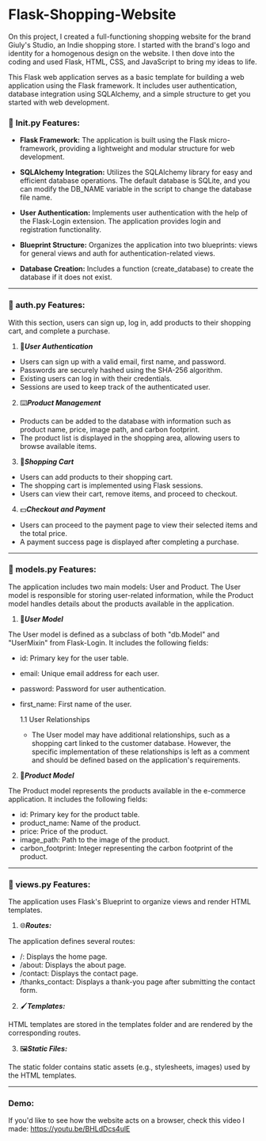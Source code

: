 # Flask-Shopping-Website
On this project, I created a full-functioning shopping website for the brand Giuly's Studio, an Indie shopping store. I started with the brand's logo and identity for a homogenous design on the website. I then dove into the coding and used Flask, HTML, CSS, and JavaScript to bring my ideas to life. 

This Flask web application serves as a basic template for building a web application using the Flask framework. It includes user authentication, database integration using SQLAlchemy, and a simple structure to get you started with web development.


### 📄 __Init.py__ Features:
- **Flask Framework:** 
  The application is built using the Flask micro-framework, providing a lightweight and modular structure for web development.

- **SQLAlchemy Integration:** 
  Utilizes the SQLAlchemy library for easy and efficient database operations.
  The default database is SQLite, and you can modify the DB_NAME variable in the script to change the database file name.

- **User Authentication:** 
  Implements user authentication with the help of the Flask-Login extension.
  The application provides login and registration functionality.

- **Blueprint Structure:** 
  Organizes the application into two blueprints: views for general views and auth for authentication-related views.

- **Database Creation:** 
  Includes a function (create_database) to create the database if it does not exist.

___________
### 📄 auth.py Features:
With this section, users can sign up, log in, add products to their shopping cart, and complete a purchase.

1. 🔑***User Authentication***
- Users can sign up with a valid email, first name, and password.
- Passwords are securely hashed using the SHA-256 algorithm.
- Existing users can log in with their credentials.
- Sessions are used to keep track of the authenticated user.
  
2. ⌨️***Product Management***
- Products can be added to the database with information such as product name, price, image path, and carbon footprint.
- The product list is displayed in the shopping area, allowing users to browse available items.

3. 🛒***Shopping Cart***
- Users can add products to their shopping cart.
- The shopping cart is implemented using Flask sessions.
- Users can view their cart, remove items, and proceed to checkout.

4. 💵***Checkout and Payment***
- Users can proceed to the payment page to view their selected items and the total price.
- A payment success page is displayed after completing a purchase.

___________
### 📄 models.py Features:
The application includes two main models: User and Product. The User model is responsible for storing user-related information, while the Product model handles details about the products available in the application.

1. 👤***User Model***

  The User model is defined as a subclass of both "db.Model" and "UserMixin" from Flask-Login. 
  It includes the following fields:
  
  - id: Primary key for the user table.
  - email: Unique email address for each user.
  - password: Password for user authentication.
  - first_name: First name of the user.
  
    1.1 User Relationships
    - The User model may have additional relationships, such as a shopping cart linked to the customer database. However, the specific implementation of these relationships is left as a comment and should be defined based on the application's requirements.

2. 👗***Product Model***

  The Product model represents the products available in the e-commerce application. 
  It includes the following fields:
  
  - id: Primary key for the product table.
  - product_name: Name of the product.
  - price: Price of the product.
  - image_path: Path to the image of the product.
  - carbon_footprint: Integer representing the carbon footprint of the product.

___________
### 📄 views.py Features:
The application uses Flask's Blueprint to organize views and render HTML templates.

1. 🌐***Routes:***

The application defines several routes:
- /: Displays the home page.
- /about: Displays the about page.
- /contact: Displays the contact page.
- /thanks_contact: Displays a thank-you page after submitting the contact form.

2. 🖌️***Templates:***

HTML templates are stored in the templates folder and are rendered by the corresponding routes.

3. 🖼️***Static Files:***

The static folder contains static assets (e.g., stylesheets, images) used by the HTML templates.

_________

### Demo: 
If you'd like to see how the website acts on a browser, check this video I made: https://youtu.be/BHLdDcs4ulE 
